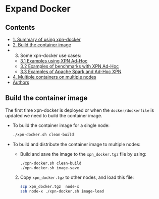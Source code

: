 # Expand Docker


## Contents

 * [1. Summary of using xpn-docker](https://github.com/xpn-arcos/xpn-docker/doc/summary.md)
 * [2. Build the container image](https://github.com/xpn-arcos/xpn-docker/doc/image.md)
 * 3. Some xpn-docker use cases:
   * [3.1 Examples using XPN Ad-Hoc](https://github.com/xpn-arcos/xpn-docker/doc/usecase-xpn.md)
   * [3.2 Examples of benchmarks with XPN Ad-Hoc](https://github.com/xpn-arcos/xpn-docker/usecase-benchmarks.md)
   * [3.3 Examples of Apache Spark and Ad-Hoc XPN](https://github.com/xpn-arcos/xpn-docker/usecase-spark.md)
 * [4. Multiple containers on multiple nodes](https://github.com/xpn-arcos/xpn-docker/swarm.md)
 * [Authors](https://github.com/xpn-arcos/xpn-docker/authors.md)


## Build the container image

The first time xpn-docker is deployed or when the ```docker/dockerfile``` is updated we need to build the container image.

  * To build the container image for a single node:
       ```bash
       ./xpn-docker.sh clean-build
       ```

  * To build and distribute the container image to multiple nodes:
    * Build and save the image to the ```xpn_docker.tgz``` file by using:
        ```bash
       ./xpn-docker.sh clean-build
        ./xpn-docker.sh image-save
        ```
    2. Copy ```xpn_docker.tgz``` to other nodes, and load this file:
        ```bash
        scp xpn_docker.tgz  node-x
        ssh node-x ./xpn-docker.sh image-load
        ```

